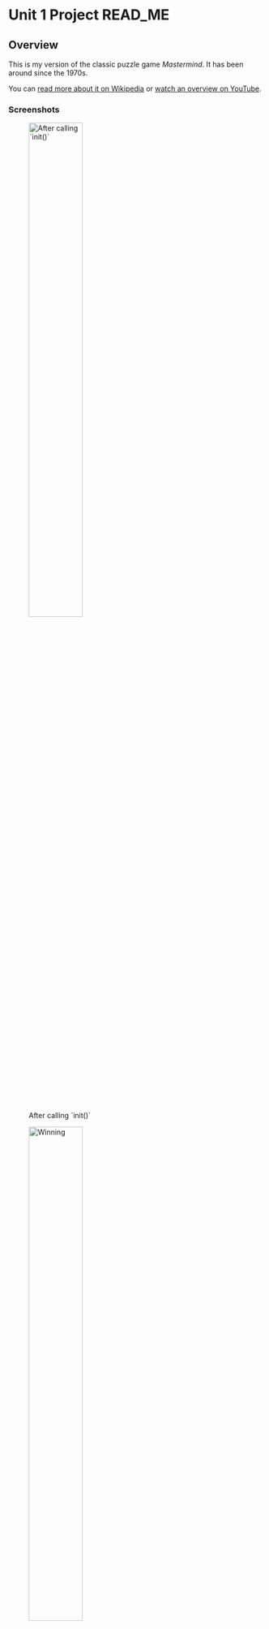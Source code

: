 # Unit 1 Project READ_ME


## Overview

This is my version of the classic puzzle game *Mastermind*. It has been around since the 1970s.

You can [read more about it on Wikipedia](https://en.wikipedia.org/wiki/Mastermind_(board_game)#) or [watch an overview on YouTube](https://www.youtube.com/watch?v=Dn0iqlY5tMU).

### Screenshots

<figure>
<img src="1%20init.png" alt="After calling `init()`" width="50%"/>
<figcaption>After calling `init()`</figcaption>
</figure>

<figure>
<img src="2%20you%20win.png" alt="Winning" width="50%"/>
<figcaption>Winning</figcaption>
</figure>

<figure>
<img src="you%20lose.png" alt="Losing" width="50%"/>
<figcaption>Losing</figcaption>
</figure>

<figure>
<img src="mastermind-original-game.jpeg" alt="Original *Mastermind* game (inspiration for my design)" width="50%"/>
<figcaption>Original *Mastermind* game (inspiration for my design)</figcaption>
</figure>

### Technologies Used
To create this layout, I used vanilla JavaScript (no frameworks or libraries), HTML, and CSS.

## How to Load the Game
To play my version of *Mastermind*, just head to its GitHub Pages link:

> <https://bradsm1th.github.io/mastermind/>

That’s it!

### How to *Play* the Game
The rules are freely available across the internet, but here is my version of the rules:
#### Setup
- A random code of 4 colors is chosen.
- You have 10 guesses to crack the code.
- For code and guesses, there are `6` colors available.
- Codes are guaranteed to be **four** **discrete** colors—this means a valid code cannot have a blank space or a repeated color
#### Feedback during gameplay
- Each round, you earn:
	- `1` point if the color is correct but the location is not. This is indicated by a `white` result circle.
	- `2` points if the the color and its location are correct. This is indicated by a `red` result circle.
	- `0` points if the color is not in the code. This is indicated by a `black`[^1] result circle.
- If you do not guess the code in 10 guesses, the other player earns `11` points.

#### Notes
- What makes the game challenging is  the *randomness* of the feedback/score. Results do not indicate *which* color/cell was correct or incorrect.



## Next Steps
- Keeping score
- Adding some animation
- Adding options present in the original, like allowing a code to have duplicate colors and/or blank spaces
- Putting the rules on the page


[^1]: Blank in the original game, instead of black.